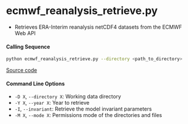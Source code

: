 ecmwf_reanalysis_retrieve.py
============================

- Retrieves ERA-Interim reanalysis netCDF4 datasets from the ECMWF Web API

#### Calling Sequence
```bash
python ecmwf_reanalysis_retrieve.py --directory <path_to_directory>
```
[Source code](https://github.com/tsutterley/model-harmonics/blob/main/reanalysis/ecmwf_reanalysis_retrieve.py)

#### Command Line Options

- `-D X`, `--directory X`: Working data directory
- `-Y X`, `--year X`: Year to retrieve
- `-I`, `--invariant`: Retrieve the model invariant parameters
- `-M X`, `--mode X`: Permissions mode of the directories and files
